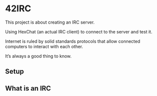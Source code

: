 # 42IRC
This project is about creating an IRC server.

Using HexChat (an actual IRC client) to connect to the server and test it.

Internet is ruled by solid standards protocols that allow connected computers to interact with each other.

It’s always a good thing to know.

## Setup

## What is an IRC

#
